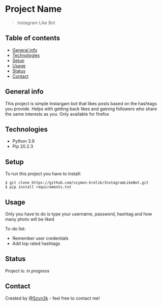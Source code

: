 
# Project Name
> Instagram Like Bot

## Table of contents
* [General info](#general-info)
* [Technologies](#technologies)
* [Setup](#setup)
* [Usage](#usage)
* [Status](#status)
* [Contact](#contact)

## General info
This project is simple Instargam bot that likes posts based on the hashtags you provide.
Helps with getting back likes and gaining followers who share the same interests as you.
Only available for firefox



## Technologies
* Python 3.9
* Pip 20.2.3

## Setup
To run this project you have to install:

```
$ git clone https://github.com/szymon-krolik/InstagramLikeBot.git
$ pip install requirements.txt

```
## Usage
Only you have to do is type your username, password, hashtag and how many photo will be liked

To-do list:
* Remember user credentials
* Add top rated hashtags

## Status
Project is: _in progress_

## Contact
Created by [@Szyn3k](https://www.instagram.com/szymon.krolik/) - feel free to contact me!
